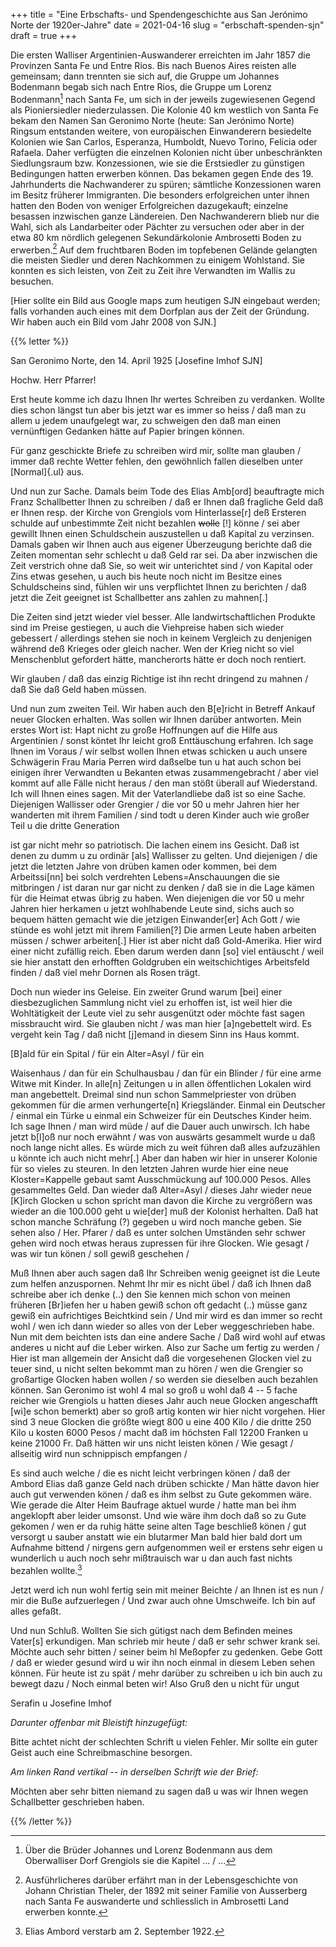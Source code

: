 +++
title = "Eine Erbschafts- und Spendengeschichte aus San Jerónimo Norte der 1920er-Jahre"
date = 2021-04-16
slug = "erbschaft-spenden-sjn"
draft = true
+++

Die ersten Walliser Argentinien-Auswanderer erreichten im Jahr 1857 die
Provinzen Santa Fe und Entre Rios. Bis nach Buenos Aires reisten alle
gemeinsam; dann trennten sie sich auf, die Gruppe um Johannes Bodenmann
begab sich nach Entre Rios, die Gruppe um Lorenz Bodenmann[^1] nach
Santa Fe, um sich in der jeweils zugewiesenen Gegend als Pioniersiedler
niederzulassen. Die Kolonie 40 km westlich von Santa Fe bekam den Namen
San Geronimo Norte (heute: San Jerónimo Norte) Ringsum entstanden
weitere, von europäischen Einwanderern besiedelte Kolonien wie San
Carlos, Esperanza, Humboldt, Nuevo Torino, Felicia oder Rafaela. Daher
verfügten die einzelnen Kolonien nicht über unbeschränkten Siedlungsraum
bzw. Konzessionen, wie sie die Erstsiedler zu günstigen Bedingungen
hatten erwerben können. Das bekamen gegen Ende des 19. Jahrhunderts die
Nachwanderer zu spüren; sämtliche Konzessionen waren im Besitz früherer
Immigranten. Die besonders erfolgreichen unter ihnen hatten den Boden
von weniger Erfolgreichen dazugekauft; einzelne besassen inzwischen
ganze Ländereien. Den Nachwanderern blieb nur die Wahl, sich als
Landarbeiter oder Pächter zu versuchen oder aber in der etwa 80 km
nördlich gelegenen Sekundärkolonie Ambrosetti Boden zu erwerben.[^2] Auf
dem fruchtbaren Boden im topfebenen Gelände gelangten die meisten
Siedler und deren Nachkommen zu einigem Wohlstand. Sie konnten es sich
leisten, von Zeit zu Zeit ihre Verwandten im Wallis zu besuchen.

\[Hier sollte ein Bild aus Google maps zum heutigen SJN eingebaut
werden; falls vorhanden auch eines mit dem Dorfplan aus der Zeit der
Gründung. Wir haben auch ein Bild vom Jahr 2008 von SJN.\]

{{% letter %}}

San Geronimo Norte, den 14. April 1925 \[Josefine Imhof SJN\]

Hochw. Herr Pfarrer!

Erst heute komme ich dazu Ihnen Ihr wertes Schreiben zu verdanken.
Wollte dies schon längst tun aber bis jetzt war es immer so heiss / daß
man zu allem u jedem unaufgelegt war, zu schweigen den daß man einen
vernünftigen Gedanken hätte auf Papier bringen können.

Für ganz geschickte Briefe zu schreiben wird mir, sollte man glauben /
immer daß rechte Wetter fehlen, den gewöhnlich fallen dieselben unter
[Normal]{.ul} aus.

Und nun zur Sache. Damals beim Tode des Elias Amb\[ord\] beauftragte
mich Franz Schallbetter Ihnen zu schreiben / daß er Ihnen daß fragliche
Geld daß er Ihnen resp. der Kirche von Grengiols vom Hinterlasse\[r\]
deß Ersteren schulde auf unbestimmte Zeit nicht bezahlen ~~wolle~~ \[!\]
könne / sei aber gewillt Ihnen einen Schuldschein auszustellen u daß
Kapital zu verzinsen. Damals gaben wir Ihnen auch aus eigener
Überzeugung berichte daß die Zeiten momentan sehr schlecht u daß Geld
rar sei. Da aber inzwischen die Zeit verstrich ohne daß Sie, so weit wir
unterichtet sind / von Kapital oder Zins etwas gesehen, u auch bis heute
noch nicht im Besitze eines Schuldscheins sind, fühlen wir uns
verpflichtet Ihnen zu berichten / daß jetzt die Zeit geeignet ist
Schallbetter ans zahlen zu mahnen\[.\]

Die Zeiten sind jetzt wieder viel besser. Alle landwirtschaftlichen
Produkte sind im Preise gestiegen, u auch die Viehpreise haben sich
wieder gebessert / allerdings stehen sie noch in keinem Vergleich zu
denjenigen während deß Krieges oder gleich nacher. Wen der Krieg nicht
so viel Menschenblut gefordert hätte, mancherorts hätte er doch noch
rentiert.

Wir glauben / daß das einzig Richtige ist ihn recht dringend zu mahnen /
daß Sie daß Geld haben müssen.

Und nun zum zweiten Teil. Wir haben auch den B\[e\]richt in Betreff
Ankauf neuer Glocken erhalten. Was sollen wir Ihnen darüber antworten.
Mein erstes Wort ist: Hapt nicht zu große Hoffnungen auf die Hilfe aus
Argentinien / sonst köntet Ihr leicht groß Enttäuschung erfahren. Ich
sage Ihnen im Voraus / wir selbst wollen Ihnen etwas schicken u auch
unsere Schwägerin Frau Maria Perren wird daßselbe tun u hat auch schon
bei einigen ihrer Verwandten u Bekanten etwas zusammengebracht / aber
viel kommt auf alle Fälle nicht heraus / den man stößt überall auf
Wiederstand. Ich will Ihnen eines sagen. Mit der Vaterlandliebe daß ist
so eine Sache. Diejenigen Wallisser oder Grengier / die vor 50 u mehr
Jahren hier her wanderten mit ihrem Familien / sind todt u deren Kinder
auch wie großer Teil u die dritte Generation

ist gar nicht mehr so patriotisch. Die lachen einem ins Gesicht. Daß ist
denen zu dumm u zu ordinär \[als\] Wallisser zu gelten. Und diejenigen /
die jetzt die letzten Jahre von drüben kamen oder kommen, bei dem
Arbeitssi\[nn\] bei solch verdrehten Lebens=Anschauungen die sie
mitbringen / ist daran nur gar nicht zu denken / daß sie in die Lage
kämen für die Heimat etwas übrig zu haben. Wen diejenigen die vor 50 u
mehr Jahren hier herkamen u jetzt wohlhabende Leute sind, sichs auch so
bequem hätten gemacht wie die jetzigen Einwander\[er\] Ach Gott / wie
stünde es wohl jetzt mit ihrem Familien\[?\] Die armen Leute haben
arbeiten müssen / schwer arbeiten\[.\] Hier ist aber nicht daß
Gold-Amerika. Hier wird einer nicht zufällig reich. Eben darum werden
dann \[so\] viel entäuscht / weil sie hier anstatt den erhofften
Goldgruben ein weitschichtiges Arbeitsfeld finden / daß viel mehr Dornen
als Rosen trägt.

Doch nun wieder ins Geleise. Ein zweiter Grund warum \[bei\] einer
diesbezuglichen Sammlung nicht viel zu erhoffen ist, ist weil hier die
Wohltätigkeit der Leute viel zu sehr ausgenützt oder möchte fast sagen
missbraucht wird. Sie glauben nicht / was man hier \[a\]ngebettelt wird.
Es vergeht kein Tag / daß nicht \[j\]emand in diesem Sinn ins Haus
kommt.

\[B\]ald für ein Spital / für ein Alter=Asyl / für ein

Waisenhaus / dan für ein Schulhausbau / dan für ein Blinder / für eine
arme Witwe mit Kinder. In alle\[n\] Zeitungen u in allen öffentlichen
Lokalen wird man angebettelt. Dreimal sind nun schon Sammelpriester von
drüben gekommen für die armen verhungerte\[n\] Kriegsländer. Einmal ein
Deutscher / einmal ein Türke u einmal ein Schweizer für ein Deutsches
Kinder heim. Ich sage Ihnen / man wird müde / auf die Dauer auch
unwirsch. Ich habe jetzt b\[l\]oß nur noch erwähnt / was von auswärts
gesammelt wurde u daß noch lange nicht alles. Es würde mich zu weit
führen daß alles aufzuzählen u könnte ich auch nicht mehr\[.\] Aber dan
haben wir hier in unserer Kolonie für so vieles zu steuren. In den
letzten Jahren wurde hier eine neue Kloster=Kappelle gebaut samt
Ausschmückung auf 100.000 Pesos. Alles gesammeltes Geld. Dan wieder daß
Alter=Asyl / dieses Jahr wieder neue \[K\]irch Glocken u schon spricht
man davon die Kirche zu vergrößern was wieder an die 100.000 geht u
wie\[der\] muß der Kolonist herhalten. Daß hat schon manche Schräfung
(?) gegeben u wird noch manche geben. Sie sehen also / Her. Pfarer / daß
es unter solchen Umständen sehr schwer gehen wird noch etwas heraus
zupressen für ihre Glocken. Wie gesagt / was wir tun könen / soll gewiß
geschehen /

Muß Ihnen aber auch sagen daß Ihr Schreiben wenig geeignet ist die Leute
zum helfen anzuspornen. Nehmt Ihr mir es nicht übel / daß ich Ihnen daß
schreibe aber ich denke (..) den Sie kennen mich schon von meinen
früheren \[Br\]iefen her u haben gewiß schon oft gedacht (..) müsse ganz
gewiß ein aufrichtiges Beichtkind sein / Und mir wird es dan immer so
recht wohl / wen ich dann wieder so alles von der Leber weggeschrieben
habe. Nun mit dem beichten ists dan eine andere Sache / Daß wird wohl
auf etwas anderes u nicht auf die Leber wirken. Also zur Sache um fertig
zu werden / Hier ist man allgemein der Ansicht daß die vorgesehenen
Glocken viel zu teuer sind, u nicht selten bekommt man zu hören / wen
die Grengier so großartige Glocken haben wollen / so werden sie
dieselben auch bezahlen können. San Geronimo ist wohl 4 mal so groß u
wohl daß 4 -- 5 fache reicher wie Grengiols u hatten dieses Jahr auch
neue Glocken angeschafft \[wi\]e schon bemerkt) aber so groß artig
konten wir hier nicht vorgehen. Hier sind 3 neue Glocken die größte
wiegt 800 u eine 400 Kilo / die dritte 250 Kilo u kosten 6000 Pesos /
macht daß im höchsten Fall 12200 Franken u keine 21000 Fr. Daß hätten
wir uns nicht leisten könen / Wie gesagt / allseitig wird nun
schnippisch empfangen /

Es sind auch welche / die es nicht leicht verbringen könen / daß der
Ambord Elias daß ganze Geld nach drüben schickte / Man hätte davon hier
auch gut verwenden könen / daß es ihm selbst zu Gute gekommen wäre. Wie
gerade die Alter Heim Baufrage aktuel wurde / hatte man bei ihm
angeklopft aber leider umsonst. Und wie wäre ihm doch daß so zu Gute
gekomen / wen er da ruhig hätte seine alten Tage beschließ könen / gut
versorgt u sauber anstatt wie ein blutarmer Man bald hier bald dort um
Aufnahme bittend / nirgens gern aufgenommen weil er erstens sehr eigen u
wunderlich u auch noch sehr mißtrauisch war u dan auch fast nichts
bezahlen wollte.[^3]

Jetzt werd ich nun wohl fertig sein mit meiner Beichte / an Ihnen ist es
nun / mir die Buße aufzuerlegen / Und zwar auch ohne Umschweife. Ich bin
auf alles gefaßt.

Und nun Schluß. Wollten Sie sich gütigst nach dem Befinden meines
Vater\[s\] erkundigen. Man schrieb mir heute / daß er sehr schwer krank
sei. Möchte auch sehr bitten / seiner beim hl Meßopfer zu gedenken. Gebe
Gott / daß er wieder gesund wird u wir ihn noch einmal in diesem Leben
sehen können. Für heute ist zu spät / mehr darüber zu schreiben u ich
bin auch zu bewegt dazu / Noch einmal beten wir! Also Gruß den u nicht
für ungut

Serafin u Josefine Imhof

*Darunter offenbar mit Bleistift hinzugefügt:*

Bitte achtet nicht der schlechten Schrift u vielen Fehler. Mir sollte
ein guter Geist auch eine Schreibmaschine besorgen.

*Am linken Rand vertikal -- in derselben Schrift wie der Brief:*

Möchten aber sehr bitten niemand zu sagen daß u was wir Ihnen wegen
Schallbetter geschrieben haben.

{{% /letter %}}

[^1]: Über die Brüder Johannes und Lorenz Bodenmann aus dem Oberwalliser
    Dorf Grengiols sie die Kapitel \... / \...

[^2]: Ausführlicheres darüber erfährt man in der Lebensgeschichte von
    Johann Christian Theler, der 1892 mit seiner Familie von Ausserberg
    nach Santa Fe auswanderte und schliesslich in Ambrosetti Land
    erwerben konnte.

[^3]: Elias Ambord verstarb am 2. September 1922.
